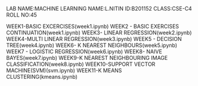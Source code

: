 LAB NAME:MACHINE LEARNING 
NAME:L.NITIN
ID:B201152 
CLASS:CSE-C4 
ROLL NO:45

WEEK1-BASIC EXCERCISES(week1.ipynb)
WEEK2 - BASIC EXERCISES CONTINUATION(week1.ipynb)
WEEK3- LINEAR REGRESSION(week2.ipynb)
WEEK4-MULTI LINEAR REGRESSION(week3.ipynb)
WEEK5 - DECISION TREE(week4.ipynb)
WEEK6- K NEAREST NEIGHBOURS(week5.ipynb)
WEEK7 - LOGISTIC REGRESSION(week6.ipynb)
WEEK8- NAIVE BAYES(week7.ipynb)
WEEK9-K NEAREST NEIGHBOURING IMAGE CLASSIFICATION(week8.ipynb)
WEEK10-SUPPORT VECTOR MACHINE(SVM)(svm.ipynb)
WEEK11-K MEANS CLUSTERING(kmeans.ipynb)
